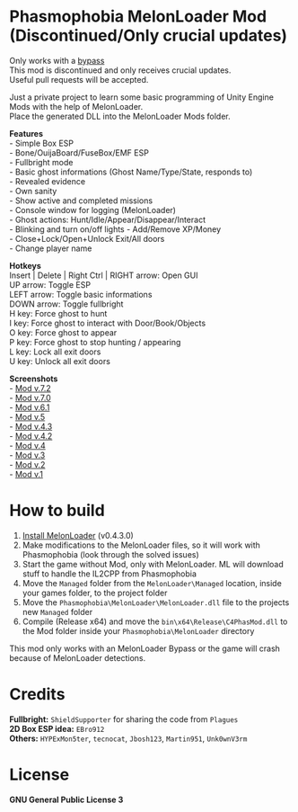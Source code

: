 ﻿# Phasmophobia MelonLoader Mod (Discontinued/Only crucial updates)  
Only works with a [bypass](https://github.com/Cr4nkSt4r/PhasBypass)  
This mod is discontinued and only receives crucial updates.  
Useful pull requests will be accepted.

Just a private project to learn some basic programming of Unity Engine Mods with the help of MelonLoader.  
Place the generated DLL into the MelonLoader Mods folder.   


**Features**  
\- Simple Box ESP  
\- Bone/OuijaBoard/FuseBox/EMF ESP  
\- Fullbright mode  
\- Basic ghost informations (Ghost Name/Type/State, responds to)  
\- Revealed evidence  
\- Own sanity  
\- Show active and completed missions  
\- Console window for logging (MelonLoader)  
\- Ghost actions: Hunt/Idle/Appear/Disappear/Interact  
\- Blinking and turn on/off lights
\- Add/Remove XP/Money   
\- Close+Lock/Open+Unlock Exit/All doors  
\- Change player name


**Hotkeys**  
Insert | Delete | Right Ctrl | RIGHT arrow: Open GUI  
UP arrow: Toggle ESP  
LEFT arrow: Toggle basic informations  
DOWN arrow: Toggle fullbright  
H key: Force ghost to hunt  
I key: Force ghost to interact with Door/Book/Objects  
O key: Force ghost to appear  
P key: Force ghost to stop hunting / appearing  
L key: Lock all exit doors  
U key: Unlock all exit doors  


**Screenshots**  
\- [Mod v.7.2](Images/v7.2.png)  
\- [Mod v.7.0](Images/v7.0_HAC-Edition.jpg)  
\- [Mod v.6.1](Images/v6.1.png)  
\- [Mod v.5](Images/v5.png)  
\- [Mod v.4.3](Images/v4.3.png)  
\- [Mod v.4.2](Images/v4.2.png)  
\- [Mod v.4](Images/v4.png)  
\- [Mod v.3](Images/v3.png)  
\- [Mod v.2](Images/v2.png)  
\- [Mod v.1](Images/v1.png)


# How to build
1. [Install MelonLoader](https://melonwiki.xyz/#/README) (v0.4.3.0)
2. Make modifications to the MelonLoader files, so it will work with Phasmophobia (look through the solved issues)
2. Start the game without Mod, only with MelonLoader. ML will download stuff to handle the IL2CPP from Phasmophobia
3. Move the `Managed` folder from the `MelonLoader\Managed` location, inside your games folder, to the project folder
4. Move the `Phasmophobia\MelonLoader\MelonLoader.dll` file to the projects new `Managed` folder
5. Compile (Release x64) and move the `bin\x64\Release\C4PhasMod.dll` to the Mod folder inside your `Phasmophobia\MelonLoader` directory

This mod only works with an MelonLoader Bypass or the game will crash because of MelonLoader detections.



# Credits
**Fullbright:** `ShieldSupporter` for sharing the code from `Plagues`  
**2D Box ESP idea:** `EBro912`  
**Others:** `HYPExMon5ter`, `tecnocat`, `Jbosh123`, `Martin951`, `Unk0wnV3rm`  


# License
**GNU General Public License 3**
